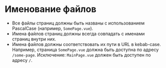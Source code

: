 # Именование файлов
* Все файлы страниц должны быть названы с использованием PascalCase (например, `SomePage.vue`).
* Имена файлов страниц должны всегда совпадать с именами страниц внутри них.
* Имена файлов должны соответствовать их пути в URL в kebab-case. Например, страница `SomePage.vue` должна быть доступна по адресу `/some-page`.
Исключение: `MainPage.vue` должен быть доступен по адресу `/`.